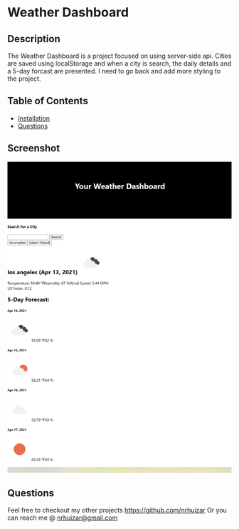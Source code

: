 # Weather Dashboard

## Description

The Weather Dashboard is a project focused on using server-side api. Cities are saved using localStorage and when a city is search, the daily details and a 5-day forcast are presented.  I need to go back and add more styling to the project.

## Table of Contents
* [Installation](#installation)
* [Questions](#questions)

## Screenshot

![Screenshot](./assets/Screenshot.png)

## Questions  

Feel free to checkout my other projects https://github.com/nrhuizar
Or you can reach me @ nrhuizar@gmail.com
